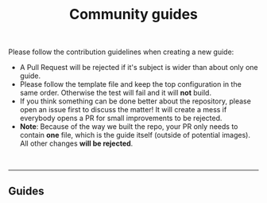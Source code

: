 <br>
    <h1 align="center">Community guides</h1>
<br>

Please follow the contribution guidelines when creating a new guide:
- A Pull Request will be rejected if it's subject is wider than about only one guide.
- Please follow the template file and keep the top configuration in the same order. Otherwise the test will fail and it will **not** build.
- If you think something can be done better about the repository, please open an issue first to discuss the matter! It will create a mess if everybody opens a PR for small improvements to be rejected.
- **Note**: Because of the way we built the repo, your PR only needs to contain **one** file, which is the guide itself (outside of potential images). All other changes **will be rejected**.

<br>

---

## Guides
